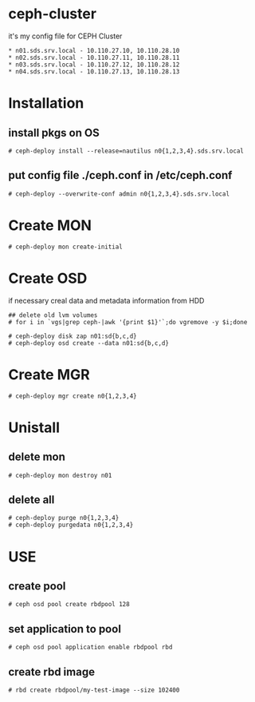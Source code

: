 # ceph-cluster
it's my config file for CEPH Cluster
```
* n01.sds.srv.local - 10.110.27.10, 10.110.28.10
* n02.sds.srv.local - 10.110.27.11, 10.110.28.11
* n03.sds.srv.local - 10.110.27.12, 10.110.28.12
* n04.sds.srv.local - 10.110.27.13, 10.110.28.13
```
# Installation
## install pkgs on OS 
```# ceph-deploy install --release=nautilus n0{1,2,3,4}.sds.srv.local```
## put config file ./ceph.conf in /etc/ceph.conf
```# ceph-deploy --overwrite-conf admin n0{1,2,3,4}.sds.srv.local```

# Create MON
```
# ceph-deploy mon create-initial
```

# Create OSD
if necessary creal data and metadata information from HDD
```
## delete old lvm volumes
# for i in `vgs|grep ceph-|awk '{print $1}'`;do vgremove -y $i;done
```

```
# ceph-deploy disk zap n01:sd{b,c,d}
# ceph-deploy osd create --data n01:sd{b,c,d}
```

# Create MGR
```
# ceph-deploy mgr create n0{1,2,3,4}
```

# Unistall
## delete mon
```
# ceph-deploy mon destroy n01
```
## delete all
```
# ceph-deploy purge n0{1,2,3,4}
# ceph-deploy purgedata n0{1,2,3,4}
```

# USE
## create pool
```
# ceph osd pool create rbdpool 128
```
## set application to pool
```
# ceph osd pool application enable rbdpool rbd
```
## create rbd image
```
# rbd create rbdpool/my-test-image --size 102400
```
